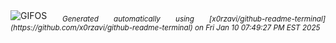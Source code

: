 <div align="justify">
<picture>
    <source media="(prefers-color-scheme: dark)" srcset="https://i.ibb.co/Fb8zvqF/output-gif.gif">
    <source media="(prefers-color-scheme: light)" srcset="https://i.ibb.co/Fb8zvqF/output-gif.gif">
    <img alt="GIFOS" src="https://i.ibb.co/Fb8zvqF/output-gif.gif">
</picture>
<sub><i>Generated automatically using [x0rzavi/github-readme-terminal](https://github.com/x0rzavi/github-readme-terminal) on Fri Jan 10 07:49:27 PM EST 2025</i></sub>
</div>

<!--  -->